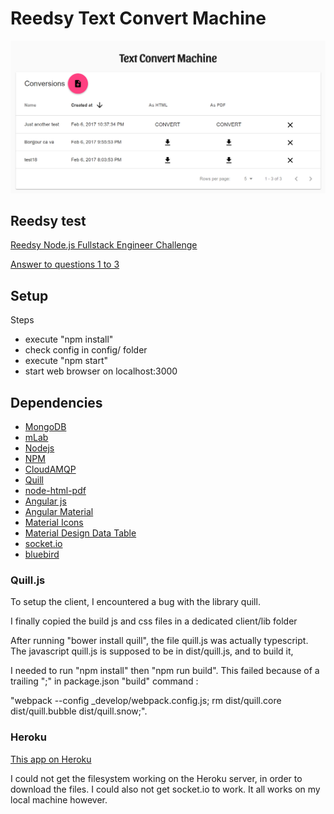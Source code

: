 # Reedsy Text Convert Machine

![App snapshot](https://github.com/AlexPavy/Reedsy-Text-Convert-Machine/blob/master/doc/text_convert_machine.PNG)

## Reedsy test

[Reedsy Node.js Fullstack Engineer Challenge](https://gist.github.com/pedrosanta/aa4ca7260cd7a3d658c739c194ec1743)

[Answer to questions 1 to 3](https://github.com/AlexPavy/Reedsy-Text-Convert-Machine/blob/master/doc/ReedsyTest.pdf)

## Setup

Steps
* execute "npm install"
* check config in config/ folder
* execute "npm start"
* start web browser on localhost:3000

## Dependencies
* [MongoDB](https://www.mongodb.com)
* [mLab](https://mlab.com/)
* [Nodejs](https://nodejs.org/en/)
* [NPM](https://www.npmjs.com/)
* [CloudAMQP](https://customer.cloudamqp.com/instance)
* [Quill](http://quilljs.com/)
* [node-html-pdf](https://github.com/marcbachmann/node-html-pdf)
* [Angular js](https://angularjs.org/)
* [Angular Material](https://material.angularjs.org/latest/)
* [Material Icons](https://material.io/icons/)
* [Material Design Data Table](https://github.com/daniel-nagy/md-data-table)
* [socket.io](http://socket.io/)
* [bluebird](http://bluebirdjs.com/docs/getting-started.html)

### Quill.js
To setup the client, I encountered a bug with the library quill.

I finally copied the build js and css files in a dedicated client/lib folder

After running "bower install quill", the file quill.js was actually typescript.
The javascript quill.js is supposed to be in dist/quill.js, and to build it,

I needed to run "npm install" then "npm run build".
This failed because of a trailing ";" in package.json "build" command :

"webpack --config _develop/webpack.config.js; rm dist/quill.core dist/quill.bubble dist/quill.snow;".

### Heroku

[This app on Heroku](https://text-convert-machine.herokuapp.com/)

I could not get the filesystem working on the Heroku server, in order to download the files.
I could also not get socket.io to work.
It all works on my local machine however.
